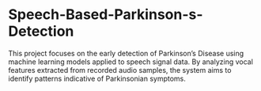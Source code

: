# Speech-Based-Parkinson-s-Detection
This project focuses on the early detection of Parkinson’s Disease using machine learning models applied to speech signal data. By analyzing vocal features extracted from recorded audio samples, the system aims to identify patterns indicative of Parkinsonian symptoms.
